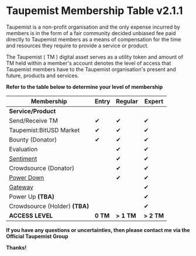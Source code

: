 # Taupemist Membership Table v2.1.1

Taupemist is a non-profit organisation and the only expense incurred by members is in the form of a fair community decided unbiased fee paid directly to Taupemist members as a means of compensation for the time and resources they require to provide a service or product.

The Taupemist ( TM ) digital asset serves as a utility token and amount of TM held within a member's account denotes the level of access that Taupemist members have to the Taupemist organisation's present and future, products and services.

__Refer to the table below to determine your level of membership__

| Membership | Entry | Regular | Expert |
| ------ | ------ | ------ | ------ |
| __Service/Product__ ||||
| Send/Receive TM |✔|✔|✔|
| Taupemist:BitUSD Market |✔|✔|✔|
| Bounty (Donator) |✔|✔|✔|
| Evaluation ||✔|✔|
| [Sentiment](https://github.com/TaupeMist/Taupemist/blob/master/Sentiment.md) ||✔|✔|
| Crowdsource (Donator) ||✔|✔|
| [Power Down](https://github.com/TaupeMist/Taupemist/blob/master/PowerDown.md) ||✔|✔|
| [Gateway](https://github.com/TaupeMist/Taupemist/blob/master/Gateway.md) |||✔|
| Power Up **(TBA)** |||✔|
| Crowdsource (Holder) **(TBA)** |||✔|
| __ACCESS LEVEL__ | __0 TM__ | __> 1 TM__ | __> 2 TM__ |

**If you have any questions or uncertainties, then please contact me via the Official Taupemist Group**

**Thanks!**
